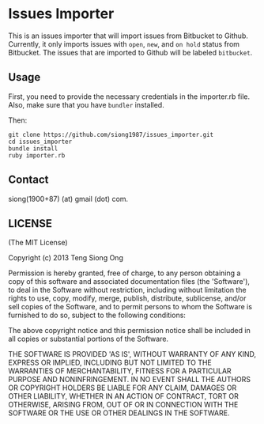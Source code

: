# Issues Importer

This is an issues importer that will import issues from Bitbucket to Github.
Currently, it only imports issues with `open`, `new`, and `on hold`
status from Bitbucket.  The issues that are imported to Github will be
labeled `bitbucket`.

## Usage

First, you need to provide the necessary credentials in the importer.rb
file.  Also, make sure that you have `bundler` installed.

Then:

```
git clone https://github.com/siong1987/issues_importer.git
cd issues_importer
bundle install
ruby importer.rb
```

## Contact

siong(1900+87) (at) gmail (dot) com.

## LICENSE

(The MIT License)

Copyright (c) 2013 Teng Siong Ong

Permission is hereby granted, free of charge, to any person obtaining
a copy of this software and associated documentation files (the
'Software'), to deal in the Software without restriction, including
without limitation the rights to use, copy, modify, merge, publish,
distribute, sublicense, and/or sell copies of the Software, and to
permit persons to whom the Software is furnished to do so, subject to
the following conditions:

The above copyright notice and this permission notice shall be
included in all copies or substantial portions of the Software.

THE SOFTWARE IS PROVIDED 'AS IS', WITHOUT WARRANTY OF ANY KIND,
EXPRESS OR IMPLIED, INCLUDING BUT NOT LIMITED TO THE WARRANTIES OF
MERCHANTABILITY, FITNESS FOR A PARTICULAR PURPOSE AND NONINFRINGEMENT.
IN NO EVENT SHALL THE AUTHORS OR COPYRIGHT HOLDERS BE LIABLE FOR ANY
CLAIM, DAMAGES OR OTHER LIABILITY, WHETHER IN AN ACTION OF CONTRACT,
TORT OR OTHERWISE, ARISING FROM, OUT OF OR IN CONNECTION WITH THE
SOFTWARE OR THE USE OR OTHER DEALINGS IN THE SOFTWARE.
